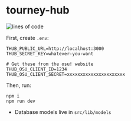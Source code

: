 # tourney-hub

![lines of code](https://tokei.rs/b1/github/iptq/tourney-hub)

First, create `.env`:

```
THUB_PUBLIC_URL=http://localhost:3000
THUB_SECRET_KEY=whatever-you-want

# Get these from the osu! website
THUB_OSU_CLIENT_ID=1234
THUB_OSU_CLIENT_SECRET=xxxxxxxxxxxxxxxxxxxxxx
```

Then, run:

```
npm i
npm run dev
```

- Database models live in `src/lib/models`

